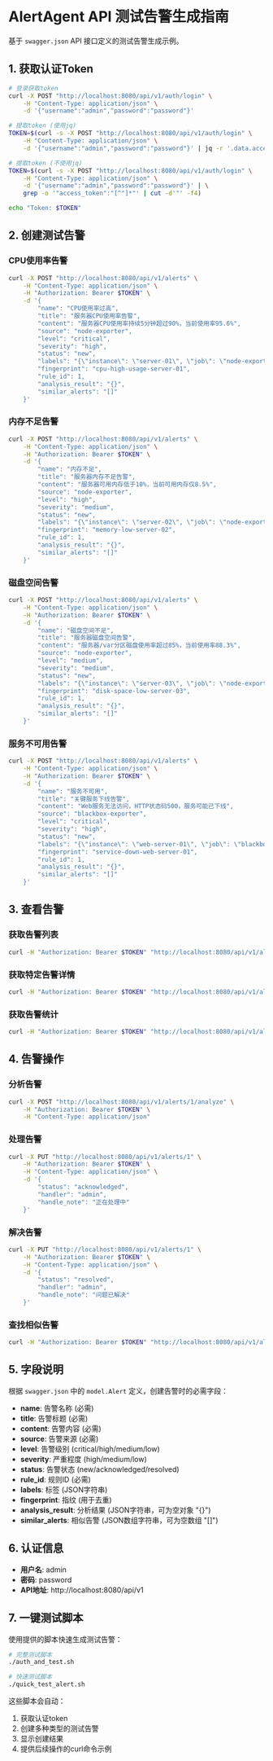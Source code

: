 # AlertAgent API 测试告警生成指南

基于 `swagger.json` API 接口定义的测试告警生成示例。

## 1. 获取认证Token

```bash
# 登录获取token
curl -X POST "http://localhost:8080/api/v1/auth/login" \
    -H "Content-Type: application/json" \
    -d '{"username":"admin","password":"password"}'

# 提取token (使用jq)
TOKEN=$(curl -s -X POST "http://localhost:8080/api/v1/auth/login" \
    -H "Content-Type: application/json" \
    -d '{"username":"admin","password":"password"}' | jq -r '.data.access_token')

# 提取token (不使用jq)
TOKEN=$(curl -s -X POST "http://localhost:8080/api/v1/auth/login" \
    -H "Content-Type: application/json" \
    -d '{"username":"admin","password":"password"}' | \
    grep -o '"access_token":"[^"]*"' | cut -d'"' -f4)

echo "Token: $TOKEN"
```

## 2. 创建测试告警

### CPU使用率告警
```bash
curl -X POST "http://localhost:8080/api/v1/alerts" \
    -H "Content-Type: application/json" \
    -H "Authorization: Bearer $TOKEN" \
    -d '{
        "name": "CPU使用率过高",
        "title": "服务器CPU使用率告警",
        "content": "服务器CPU使用率持续5分钟超过90%，当前使用率95.6%",
        "source": "node-exporter",
        "level": "critical",
        "severity": "high",
        "status": "new",
        "labels": "{\"instance\": \"server-01\", \"job\": \"node-exporter\", \"cpu\": \"total\"}",
        "fingerprint": "cpu-high-usage-server-01",
        "rule_id": 1,
        "analysis_result": "{}",
        "similar_alerts": "[]"
    }'
```

### 内存不足告警
```bash
curl -X POST "http://localhost:8080/api/v1/alerts" \
    -H "Content-Type: application/json" \
    -H "Authorization: Bearer $TOKEN" \
    -d '{
        "name": "内存不足",
        "title": "服务器内存不足告警",
        "content": "服务器可用内存低于10%，当前可用内存仅8.5%",
        "source": "node-exporter",
        "level": "high",
        "severity": "medium",
        "status": "new",
        "labels": "{\"instance\": \"server-02\", \"job\": \"node-exporter\", \"memory\": \"available\"}",
        "fingerprint": "memory-low-server-02",
        "rule_id": 1,
        "analysis_result": "{}",
        "similar_alerts": "[]"
    }'
```

### 磁盘空间告警
```bash
curl -X POST "http://localhost:8080/api/v1/alerts" \
    -H "Content-Type: application/json" \
    -H "Authorization: Bearer $TOKEN" \
    -d '{
        "name": "磁盘空间不足",
        "title": "服务器磁盘空间告警",
        "content": "服务器/var分区磁盘使用率超过85%，当前使用率88.3%",
        "source": "node-exporter",
        "level": "medium",
        "severity": "medium",
        "status": "new",
        "labels": "{\"instance\": \"server-03\", \"job\": \"node-exporter\", \"device\": \"/dev/sda1\", \"mountpoint\": \"/var\"}",
        "fingerprint": "disk-space-low-server-03",
        "rule_id": 1,
        "analysis_result": "{}",
        "similar_alerts": "[]"
    }'
```

### 服务不可用告警
```bash
curl -X POST "http://localhost:8080/api/v1/alerts" \
    -H "Content-Type: application/json" \
    -H "Authorization: Bearer $TOKEN" \
    -d '{
        "name": "服务不可用",
        "title": "关键服务下线告警",
        "content": "Web服务无法访问，HTTP状态码500，服务可能已下线",
        "source": "blackbox-exporter",
        "level": "critical",
        "severity": "high",
        "status": "new",
        "labels": "{\"instance\": \"web-server-01\", \"job\": \"blackbox-exporter\", \"service\": \"web-api\"}",
        "fingerprint": "service-down-web-server-01",
        "rule_id": 1,
        "analysis_result": "{}",
        "similar_alerts": "[]"
    }'
```

## 3. 查看告警

### 获取告警列表
```bash
curl -H "Authorization: Bearer $TOKEN" "http://localhost:8080/api/v1/alerts"
```

### 获取特定告警详情
```bash
curl -H "Authorization: Bearer $TOKEN" "http://localhost:8080/api/v1/alerts/1"
```

### 获取告警统计
```bash
curl -H "Authorization: Bearer $TOKEN" "http://localhost:8080/api/v1/alerts/stats"
```

## 4. 告警操作

### 分析告警
```bash
curl -X POST "http://localhost:8080/api/v1/alerts/1/analyze" \
    -H "Authorization: Bearer $TOKEN" \
    -H "Content-Type: application/json"
```

### 处理告警
```bash
curl -X PUT "http://localhost:8080/api/v1/alerts/1" \
    -H "Authorization: Bearer $TOKEN" \
    -H "Content-Type: application/json" \
    -d '{
        "status": "acknowledged",
        "handler": "admin",
        "handle_note": "正在处理中"
    }'
```

### 解决告警
```bash
curl -X PUT "http://localhost:8080/api/v1/alerts/1" \
    -H "Authorization: Bearer $TOKEN" \
    -H "Content-Type: application/json" \
    -d '{
        "status": "resolved",
        "handler": "admin",
        "handle_note": "问题已解决"
    }'
```

### 查找相似告警
```bash
curl -H "Authorization: Bearer $TOKEN" "http://localhost:8080/api/v1/alerts/1/similar"
```

## 5. 字段说明

根据 `swagger.json` 中的 `model.Alert` 定义，创建告警时的必需字段：

- **name**: 告警名称 (必需)
- **title**: 告警标题 (必需)
- **content**: 告警内容 (必需)
- **source**: 告警来源 (必需)
- **level**: 告警级别 (critical/high/medium/low)
- **severity**: 严重程度 (high/medium/low)
- **status**: 告警状态 (new/acknowledged/resolved)
- **rule_id**: 规则ID (必需)
- **labels**: 标签 (JSON字符串)
- **fingerprint**: 指纹 (用于去重)
- **analysis_result**: 分析结果 (JSON字符串，可为空对象 "{}")
- **similar_alerts**: 相似告警 (JSON数组字符串，可为空数组 "[]")

## 6. 认证信息

- **用户名**: admin
- **密码**: password
- **API地址**: http://localhost:8080/api/v1

## 7. 一键测试脚本

使用提供的脚本快速生成测试告警：

```bash
# 完整测试脚本
./auth_and_test.sh

# 快速测试脚本
./quick_test_alert.sh
```

这些脚本会自动：
1. 获取认证token
2. 创建多种类型的测试告警
3. 显示创建结果
4. 提供后续操作的curl命令示例